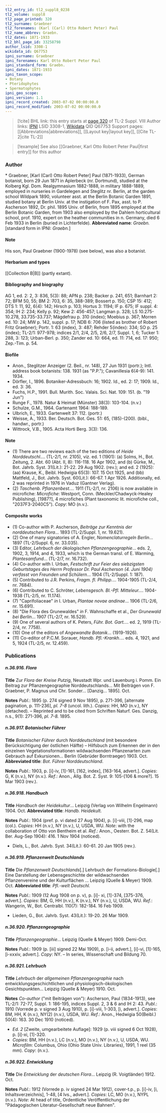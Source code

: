 ```yaml
---
tl2_entry_id: tl2_suppl8_0238
tl2_volume: suppl8
tl2_page_printed: 320
tl2_surname: Graebner
tl2_forenames: (Karl (Carl) Otto Robert Peter) Paul
tl2_name_abbrev: Graebn.
tl2_dates: 1871-1933
tl2_bhl_page_id: 33258798
author_lsid: 3308-1
wikidata_id: Q67753
ipni_surname: Graebner
ipni_forenames: Karl Otto Robert Peter Paul
ipni_standard_form: Graebn.
ipni_dates: 1871-1933
ipni_taxon_scope: 
- Botany
- Pteridophytes
- Spermatophytes
ipni_geo_scope: 
ipni_version: 1.1
ipni_record_created: 2003-07-02 00:00:00.0
ipni_record_modified: 2003-07-02 00:00:00.0
---
```


> [!cite] BHL link: this entry starts at [page 320](https://www.biodiversitylibrary.org/page/33258798) of TL-2 Suppl. VIII
> Author links: [IPNI](https://www.ipni.org/a/3308-1) LSID 3308-1, [Wikidata](https://www.wikidata.org/wiki/Q67753) QID Q67753
> Support pages: [[Abbreviations|abbreviations]], [[Layout key|layout key]], [[Cite TL-2|cite TL-2]]

> [!example] See also [[Graebner, Karl Otto Robert Peter Paul|first entry]] for this author

### Author

\* Graebner, \[Karl (Carl) Otto Robert Peter\] Paul (1871-1933), German botanist, born 29 Jun 1871 in Aplerbeck (nr. Dortmund), studied at the Kolberg Kgl. Dom. Realgymnasium 1882-1888, in military 1888-1889, employed in nurseries in Gardelegen and Steglitz nr. Berlin, at the garden school Wildpark 1890, volunteer asst. at the Berlin Botanic Garden 1891, studied botany at Berlin Univ. at the instigation of F. Pax, asst. to P. Ascherson 1892, Dr. phil. 1895 Univ. of Berlin, from 1895 employed at the Berlin Botanic Garden, from 1903 also employed by the Dahlem horticultural school, prof. 1910, expert on the heather communities in n. Germany, died 6 Feb 1933 in Berlin (buried in Lichterfelde). 
**Abbreviated name**: *Graebn.* \[standard form in IPNI: *Graebn.*\]

#### Note

His son, Paul Graebner (1900-1978) (see below), was also a botanist.

#### Herbarium and types

[[Collection B|B]] (partly extant).

#### Bibliography and biography

AG 1, ed. 2: 2, 3: 836, 5(3): 88; APN p. 238; Backer p. 241, 651; Barnhart 2: 72; BFM 50, 55; BM 2: 703, 6: 35, 388-389; Bossert p. 150; CSP 15: 412; DTS 1: 11, 92, 6(4): 142; Hirsch p. 103; Hortus 3: 1194; IF p. 675; IF suppl. 4: 354; IH 2: 234; Kelly p. 92; Kew 2: 456-457; Langman p. 328; LS 10.275-10.278, 33.735-33.737; Mägdefrau p. 310 (index); Moebius p. 367; Morren ed. 10: 24; MW p. 142, suppl. p. 17; NDB 6: 706 (listed as brother of Robert Fritz Graebner); Portr. 1: 63 (index), 3: 487; Rehder 5(index): 334; SO p. 25 (index); TL-2/1: 977-978; indices 2/1, 2/4, 2/5, 2/6, 2/7, Suppl. 1, 6; Tucker 1: 288, 3: 123; Urban-Berl. p. 350; Zander ed. 10: 664, ed. 11: 714, ed. 17: 950; Zep.-Tim. p. 54.

#### Biofile

- Anon., Steglitzer Anzeiger (2. Beil., nr. 148), 27 Jun 1931 (portr.); Intl. address book botanists: 138. 1931 (as "P.P."); Cavanillesia 6(4-9): 141. 1934.
- Dörfler, I., 1896. Botaniker-Adressbuch: 16; 1902. Id., ed. 2: 17; 1909. Id., ed. 3: 36.
- Fuchs, H.P., 1991. Bull. Murith. Soc. Valais. Sci. Nat. 109: 151. (b. "19 Jun")
- Runge F., 1978. Natur & Heimat (Münster) 38(3): 103-104. (n.v.)
- Schulze, G.M., 1964. Gartenamt 1964: 188-189.
- Ulbrich, E., 1933. Gartenwelt 37: 112. (portr.)
- Weisse, A., 1933. Ber. Deutsch. Bot. Ges. 51: 65, (185)-(200). (bibl., handwr., portr.)
- Wittrock, V.B., 1905. Acta Horti Berg. 3(3): 136.

#### Note

- (1) There are two reviews each of the two editions of *Heide Norddeutschl*.... (TL-2/1, nr. 2105), viz. ed. 1 (1901): (a) Solms, H., Bot. Zeitung, 2. Abt. 60 (Abt. II, 8): 116-118. 16 Apr 1902, and (b) Gürke, M., Bot. Jahrb. Syst. 31(Lit.): 21-22. 29 Aug 1902. (rev.); and ed. 2 (1925): (aa) Krause, K., Beibl. Hedwigia 65(3): 107. 15 Oct 1925, and (bb) Mattfeld, J., Bot. Jahrb. Syst. 60(Lit.): 66-67. 1 Apr 1926. Additionally, ed. 2 was reprinted in 1976 in Vaduz (Gantner Verlag).
- (2) *Taschenb. Pflanzenbest.*... 1911 (TL-2/1, nr. 2106) is now available in microfiche: *Microfiche*: Westport, Conn. (Meckler/Chadwyck-Healey Publishing), \[1987?\], 4 microfiches (Plant taxonomic lit. microfiche coll., "2037F3-2040C5"). *Copy*: MO (n.v.).

#### Composite works

- (1) Co-author with P. Ascherson, *Beiträge zur Kenntnis der norddeutschen Flora*... 1893 (TL-2/Suppl. 1, nr. 19.621).
- (2) One of many signatories of A. Engler, *Nomenclaturregeln Berlin*... 1897 (TL-2/Suppl. 6, nr. 33.035).
- (3) Editor, *Lehrbuch der ökologischen Pflanzengeographie*... eds. 2, 1902, 3, 1914, and 4, 1933, which is the German transl. of E. Warming, *Plantesamfund*... (TL-2/7, nr. 16.732).
- (4) Co-author with I. Urban, *Festschrift zur Feier des siebzigsten Geburtstages des Herrn Professor Dr. Paul Ascherson (4. Juni 1904) verfasst von Freunden und Schülern*... 1904 (TL-2/Suppl. 1: 187).
- (5) Contributed to J.R. Perkins, *Fragm. fl. Philipp.*... 1904-1905 (TL-2/4, nr. 7684).
- (6) Contributed to C. Schröter, *Lebensgesch. Bl.-Pfl. Mitteleur.*... 1904-1938 (TL-2/5, nr.
11.174).
- (7) "Caprifoliaceae" *in* I. Urban, *Plantae novae andinae*... 1906 (TL-2/6, nr. 15.691).
- (8) "Die Flora des Grunewaldes" *in* F. Wahnschaffe et al., *Der Grunewald bei Berlin*... 1907 (TL-2/7, nr. 16.529).
- (9) One of several authors of K. Peters, *Führ. Bot. Gart.*... ed. 2, 1919 (TL-2/4, nr. 7758).
- (10) One of the editors of *Angewandte Botanik*... (1919-1926).
- (11) Co-editor of P.C.M. Sorauer, *Handb. Pfl.-Krankh.*... eds. 4, 1921, and 5, 1924 (TL-2/5, nr. 12.459).

### Publications

##### n.36.916. Flora

**Title**
Zur *Flora* der *Kreise Putzig*, Neustadt Wpr. und Lauenburg i. Pomm. Ein Beitrag zur Pflanzengeographie Norddeutschlands... Mit Beiträgen von F. Graebner, P. Magnus und Chr. Sonder... \[Danzig... 1895\]. Oct.

**Notes**
*Publ*.: 1895 (p. 274 signed 9 Nov 1895), p. 271-396, \[alternate pagination, p. 111-236\], *pl. 7-8* (uncol. lith.). *Copies*: HH, MO (n.v.), NY (detached). – Reprinted and to be cited from Schriften Naturf. Ges. Danzig, n.s., 9(1): 271-396, *pl. 7-8.* 1895.

##### n.36.917. Botanischer Führer

**Title**
*Botanischer Führer* durch *Norddeutschland* (mit besondere Berücksichtigung der östlichen Hälfte) – Hilfsbuch zum Erkennen der in den einzelnen Vegetationsformationen wildwachsenden Pflanzenarten zum Gebrauch auf Exkursionen... Berlin (Gebrüder Borntraeger) 1903. Oct.
**Abbreviated title**: *Bot*. *Führer Norddeutschland*.

**Notes**
*Publ*.: 1903, p. \[i\]-iv, \[1\]-161, \[162, index\], \[163-164, advert.\]. *Copies*: G, K (n.v.), NY (n.v.).
*Ref*.: Anon., Allg. Bot. Z. Syst. 9: 105-\[106 & more?\]. 15 Mar 1903 (rev.).

##### n.36.918. Handbuch

**Title**
*Handbuch* der *Heidekultur*... Leipzig (Verlag von Wilhelm Engelmann) 1904. Oct.
**Abbreviated title**: *Handb. Heidekult.*

**Notes**
*Publ*.: 1904 (pref. p. vi dated 27 Aug 1904), p. \[i\]-viii, \[1\]-296, map (col.). *Copies*: HH (n.v.), NY (n.v.), U, USDA, WU.
*Note*: with the collaboration of Otto von Bentheim et al.
*Ref*.: Anon., Oesterr. Bot. Z. 54(Lit. Ber. Aug-Sep 1904): 416. 1 Nov 1904 (noticed).
- Diels, L., Bot. Jahrb. Syst. 34(Lit.): 60-61. 20 Jan 1905 (rev.).

##### n.36.919. Pflanzenwelt Deutschlands

**Title**
Die *Pflanzenwelt Deutschlands*\[.\] Lehrbuch der Formations-Biologie\[.\] Eine Darstellung der Lebensgeschichte der wildwachsenden Pflanzenvereine und der Kulturflächen ... Leipzig (Quelle & Meyer) 1909. Oct.
**Abbreviated title**: *Pfl.-welt Deutschl.*

**Notes**
*Publ*.: 1909 (12 Aug 1908 on p. v), p. \[i\]- xi, \[1\]-374, \[375-376, advert.\]. *Copies*: BM, G, HH (n.v.), K (n.v.), NY (n.v.), U, USDA, WU.
*Ref*.: Wangerin, W., Bot. Centralbl. 110(7): 182-184. 16 Feb 1909.
- Lieden, G., Bot. Jahrb. Syst. 43(Lit.): 19-20. 26 Mar 1909.

##### n.36.920. Pflanzengeographie

**Title**
*Pflanzengeographie*... Leipzig (Quelle & Meyer) 1909. Demi-Oct.

**Notes**
*Publ*.: 1909 (p. \[iii\] signed 22 Mai 1909), p. \[i-ii, advert.\], \[i\]-vi, \[1\]-165, \[i-xxxiv, advert.\].
*Copy*: NY. – In series, Wissenschaft und Bildung 70.

##### n.36.921. Lehrbuch

**Title**
*Lehrbuch* der *allgemeinen Pflanzengeographie* nach entwicklungsgeschichtlichen und physiologisch-ökologischen Gesichtspunkten... Leipzig (Quelle & Meyer) 1910. Oct.

**Notes**
*Co-author* ("mit Beiträgen von"): Ascherson, Paul (1834-1913), see TL-2/1: 72-77, Suppl. 1: 186-195, indices Suppl. 2, 3 & 6 and IH 2: 43.
*Publ*.: 1910 (Vorrede p. v signed 3 Aug 1910), p. \[i\]-viii, 1-303, \[i, advert.\]. *Copies*: BM, HH, K (n.v.), NY(2) (n.v.), USDA, WU.
*Ref*.: Anon., Hedwigia 50(Beibl.) 50(4): 163. 30 Dec 1910 (noticed).
- *Ed. 2* \[Zweite, umgearbeitete Auflage\]: 1929 (p. viii signed 6 Oct 1928), p. \[i\]-xi, \[1\]-320.
- *Copies*: BM, HH (n.v.), LC (n.v.), MO (n.v.), NY (n.v.), U, USDA, WU. *Microfilm*: Columbus, Ohio (Ohio State Univ. Libraries), 1991, 1 reel (35 mm). *Copy*: (n.v.).

##### n.36.922. Entwicklung

**Title**
Die *Entwicklung* der *deutschen Flora*... Leipzig (R. Voigtländer) 1912. Oct.

**Notes**
*Publ*.: 1912 (Vorrede p. iv signed 24 Mar 1912), cover-t.p., p. \[i\]-iv, \[i, Inhaltsverzeichnis\], 1-48, \[4 lvs., advert.\]. *Copies*: LC, MO (n.v.), NYPL (n.v.).
*Note*: At head of title, Ordentliche Veröffentlichung der "Pädagogischen Literatur-Gesellschaft neue Bahnen".

